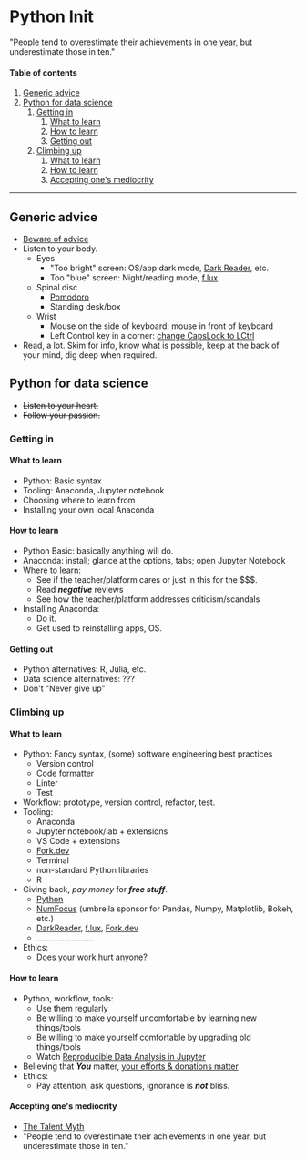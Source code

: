 # Python Init

"People tend to overestimate their achievements in one year, but underestimate those in ten."

#### Table of contents

1. [Generic advice](#generic-advice)
2. [Python for data science](#python-for-data-science)
   1. [Getting in](#getting-in)
      1. [What to learn](#what-to-learn)
      2. [How to learn](#how-to-learn)
      3. [Getting out](#getting-out)
   2. [Climbing up](#climbing-up)
      1. [What to learn](#what-to-learn-1)
      2. [How to learn](#how-to-learn-1)
      3. [Accepting one's mediocrity](#accepting-ones-mediocrity)

---

## Generic advice

- [Beware of advice](https://sivers.org/advice)
- Listen to your body.
  - Eyes
    - "Too bright" screen: OS/app dark mode, [Dark Reader](https://www.darkreader.org/), etc.
    - Too "blue" screen: Night/reading mode, [f.lux](https://justgetflux.com/)
  - Spinal disc
    - [Pomodoro](https://en.wikipedia.org/wiki/Pomodoro_Technique)
    - Standing desk/box
  - Wrist
    - Mouse on the side of keyboard: mouse in front of keyboard
    - Left Control key in a corner: [change CapsLock to LCtrl](https://github.com/randyrants/sharpkeys)
- Read, a lot. Skim for info, know what is possible, keep at the back of your mind, dig deep when required.

## Python for data science

- ~~Listen to your heart.~~
- ~~Follow your passion.~~

### Getting in

#### What to learn

- Python: Basic syntax
- Tooling: Anaconda, Jupyter notebook
- Choosing where to learn from
- Installing your own local Anaconda

#### How to learn

- Python Basic: basically anything will do.
- Anaconda: install; glance at the options, tabs; open Jupyter Notebook
- Where to learn:
  - See if the teacher/platform cares or just in this for the \$\$\$.
  - Read ***negative*** reviews
  - See how the teacher/platform addresses criticism/scandals
- Installing Anaconda:
  - Do it.
  - Get used to reinstalling apps, OS.

#### Getting out

- Python alternatives: R, Julia, etc.
- Data science alternatives: ???
- Don't "Never give up"

### Climbing up

#### What to learn

- Python: Fancy syntax, (some) software engineering best practices
  - Version control
  - Code formatter
  - Linter
  - Test
- Workflow: prototype, version control, refactor, test.
- Tooling:
  - Anaconda
  - Jupyter notebook/lab + extensions
  - VS Code + extensions
  - [Fork.dev](https://fork.dev/)
  - Terminal
  - non-standard Python libraries
  - R
- Giving back, *pay money* for ***free stuff***.
  - [Python](https://www.python.org/psf/donations/python-dev/)
  - [NumFocus](https://github.com/sponsors/numfocus) (umbrella sponsor for Pandas, Numpy, Matplotlib, Bokeh, etc.)
  - [DarkReader](https://opencollective.com/darkreader), [f.lux](https://www.paypal.me/justgetflux/10), [Fork.dev](https://fork.dev/buy)
  - .........................
- Ethics:
  - Does your work hurt anyone?

#### How to learn

- Python, workflow, tools:
  - Use them regularly
  - Be willing to make yourself uncomfortable by learning new things/tools
  - Be willing to make yourself comfortable by upgrading old things/tools
  - Watch [Reproducible Data Analysis in Jupyter](https://www.youtube.com/playlist?list=PLYCpMb24GpOC704uO9svUrihl-HY1tTJJ)
- Believing that ***You*** matter, [your efforts & donations matter](https://www.thelifeyoucansave.org/)
- Ethics:
  - Pay attention, ask questions, ignorance is ***not*** bliss.

#### Accepting one's mediocrity

- [The Talent Myth](https://www.youtube.com/watch?v=hIJdFxYlEKE)
- "People tend to overestimate their achievements in one year, but underestimate those in ten."
